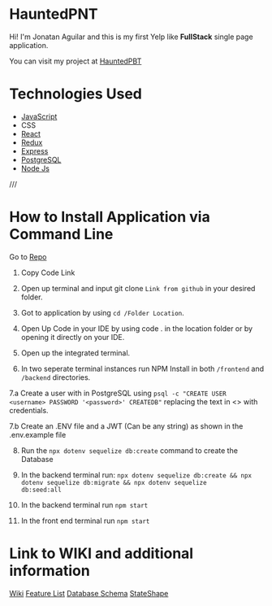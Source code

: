 # HauntedPNT

Hi! I'm Jonatan Aguilar and this is my first Yelp like **FullStack** single page application.  

You can visit my project at [HauntedPBT](https://hauntedpnt.herokuapp.com/)

# Technologies Used

 - [JavaScript](https://www.javascript.com/)
 - CSS
 - [React](https://reactjs.org/)
 - [Redux](https://redux.js.org/)
 - [Express](https://expressjs.com/)
 - [PostgreSQL](https://www.postgresql.org/)
 - [Node Js](https://nodejs.org/en/)

///

# How to Install Application via Command Line
Go to [Repo](https://hauntedpnt.herokuapp.com/)
 1. Copy Code Link
 
  
 2. Open up terminal and input git clone ```Link from github``` in your desired folder.
 

 3. Got to application by using ```cd /Folder Location```.
 
 4. Open Up Code in your IDE by using code . in the location folder or by opening it directly on your IDE.
 

 5. Open up the integrated terminal.
 

 6. In two seperate terminal instances run NPM Install in both ```/frontend``` and ```/backend``` directories.
 
 
 7.a Create a user with in PostgreSQL using ``` psql -c "CREATE USER <username> PASSWORD '<password>' CREATEDB" ``` replacing the text in     <> with credentials.
 
 7.b Create an .ENV file and a JWT (Can be any string) as shown in the .env.example file

 8. Run the ```npx dotenv sequelize db:create``` command to create the Database

 9. In the backend terminal run: ```npx dotenv sequelize db:create && npx dotenv sequelize db:migrate && npx dotenv sequelize       db:seed:all```

 
 10. In the backend terminal run ```npm start```
 

 11. In the front end terminal run ```npm start```


# Link to WIKI and additional information
[Wiki](https://github.com/nullgar/HauntedPNT/wiki)
[Feature List](https://github.com/nullgar/HauntedPNT/wiki/Feature-List)
[Database Schema](https://github.com/nullgar/HauntedPNT/wiki/DataBase-Schema)
[StateShape](https://github.com/nullgar/HauntedPNT/wiki/State-Shape)





